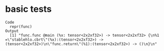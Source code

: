 # basic tests

    Code
      repr(func)
    Output
      [1] "func.func @main (%x: tensor<2x2xf32>) -> tensor<2x2xf32> {\n%1 =\"stablehlo.cbrt\"(%x):(tensor<2x2xf32>) -> (tensor<2x2xf32>)\n\"func.return\"(%1):(tensor<2x2xf32>) -> ()\n}\n"

